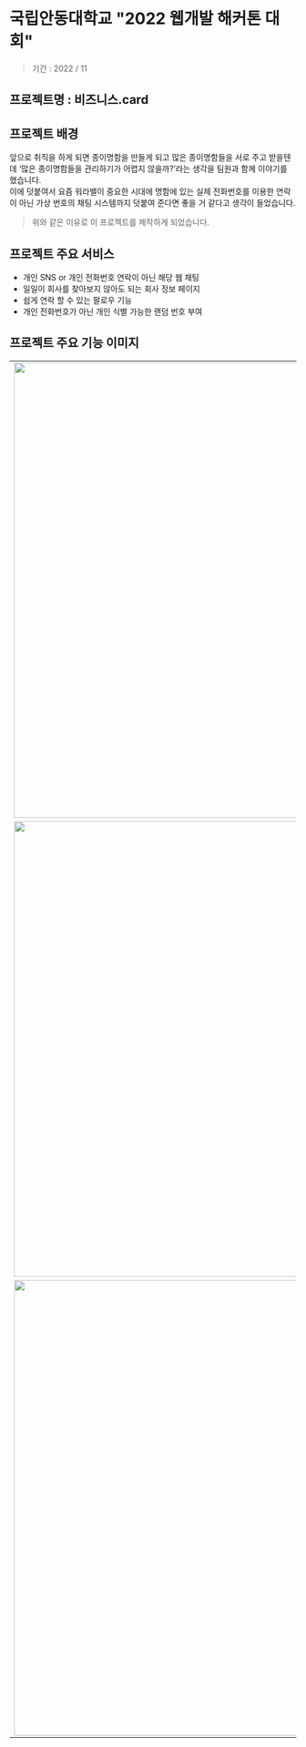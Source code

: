 # 국립안동대학교 "2022 웹개발 해커톤 대회"
> 기간 : 2022 / 11

## 프로젝트명 : 비즈니스.card


## 프로젝트 배경
앞으로 취직을 하게 되면 종이명함을 만들게 되고 많은 종이명함들을 서로 주고 받을텐데 ‘많은 종이명함들을 관리하기가 어렵지 않을까?’라는 생각을 팀원과 함께 이야기를 했습니다. <br>
이에 덧붙여서 요즘 워라밸이 중요한 시대에 명함에 있는 실제 전화번호를 이용한 연락이 아닌 가상 번호의 채팅 시스템까지 덧붙여 준다면 좋을 거 같다고 생각이 들었습니다. <br>
>위와 같은 이유로 이 프로젝트를 제작하게 되었습니다.

## 프로젝트 주요 서비스
- 개인 SNS or 개인 전화번호 연락이 아닌 해당 웹 채팅
- 일일이 회사를 찾아보지 않아도 되는 회사 정보 페이지
- 쉽게 연락 할 수 있는 팔로우 기능
- 개인 전화번호가 아닌 개인 식별 가능한 랜덤 번호 부여

## 프로젝트 주요 기능 이미지
<table align="center">
<tr>
<td><img src = "https://user-images.githubusercontent.com/93712785/215824066-6ba12d87-7d31-4762-9d2b-769c2474c6db.png" width = "800" hight = "400"/>
<td><img src = "https://user-images.githubusercontent.com/93712785/215824253-2346991e-de99-4205-9fd9-f2b3addde78a.png" width = "800" hight = "400"/>
<tr>
<tr>
<td><img src = "https://user-images.githubusercontent.com/93712785/215824452-47aeda42-196f-466e-8d79-7518d3b8ec08.png" width = "800" hight = "400"/>
<td><img src = "https://user-images.githubusercontent.com/93712785/215824495-b6dab4f1-718a-4f19-864d-3fd89916e6e9.png" width = "800" hight = "400"/>
<tr>
<tr>
<td><img src = "https://user-images.githubusercontent.com/93712785/215824540-e205fd84-adef-4652-8cf7-145adda72749.png" width = "800" hight = "400"/>
<td><img src = "https://user-images.githubusercontent.com/93712785/215824563-d0e8c348-b339-45c9-aec9-9b421d8ceb5a.png" width = "800" hight = "400"/>
<tr>
</table>

